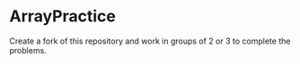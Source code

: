 # ArrayPractice

Create a fork of this repository and work in groups of 2 or 3 to complete the problems.
